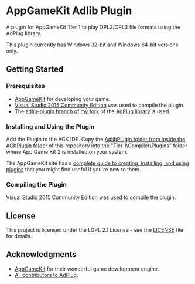 # AppGameKit Adlib Plugin

A plugin for AppGameKit Tier 1 to play OPL2/OPL3 file formats using the AdPlug library.

This plugin currently has Windows 32-bit and Windows 64-bit versions only.

## Getting Started

### Prerequisites

* [AppGameKit](https://www.appgamekit.com/) for developing your game.
* [Visual Studio 2015 Community Edition](https://www.visualstudio.com/vs/older-downloads/) was used to compile the plugin.
* The [adlib-plugin branch of my fork](https://github.com/adambiser/adplug/tree/adlib-plugin) of the [AdPlug library](https://github.com/adplug/adplug) is used.

### Installing and Using the Plugin

Add the Plugin to the AGK IDE.
Copy the [AdlibPlugin folder from inside the AGKPlugin folder](AGKPlugin) of this repository into the "Tier 1\Compiler\Plugins" folder where App Game Kit 2 is installed on your system.

The AppGameKit site has a [complete guide to creating, installing, and using plugins](https://www.appgamekit.com/documentation/guides/14_plugins.htm) that you might find useful if you're new to them.

### Compiling the Plugin

[Visual Studio 2015 Community Edition](https://www.visualstudio.com/vs/older-downloads/) was used to compile the plugin.

## License

This project is licensed under the LGPL 2.1 License - see the [LICENSE](LICENSE) file for details.

## Acknowledgments

* [AppGameKit](https://www.appgamekit.com/) for their wonderful game development engine.
* [All contributors to AdPlug](https://github.com/adplug/adplug).
